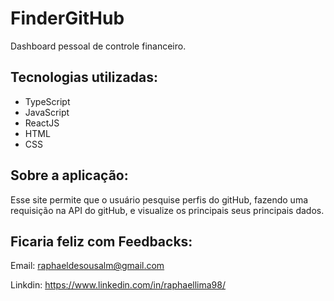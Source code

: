# FinderGitHub

Dashboard pessoal de controle financeiro.

## Tecnologias utilizadas:

<ul>

  <li>TypeScript</li>

  <li>JavaScript</li>

  <li>ReactJS</li>

  <li>HTML</li>

  <li>CSS</li>

</ul>

## Sobre a aplicação:

Esse site permite que o usuário pesquise perfis do gitHub, fazendo uma requisição na API do gitHub, e visualize os principais seus principais dados.

## Ficaria feliz com Feedbacks:

Email: raphaeldesousalm@gmail.com <br>

Linkdin: https://www.linkedin.com/in/raphaellima98/
